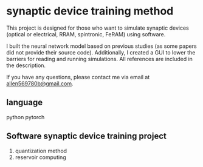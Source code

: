# synaptic device training method 
This project is designed for those who want to simulate synaptic devices (optical or electrical, RRAM, spintronic, FeRAM) using software.

I built the neural network model based on previous studies (as some papers did not provide their source code). Additionally, I created a GUI to lower the barriers for reading and running simulations. All references are included in the description.

If you have any questions, please contact me via email at allen569780b@gmail.com.

## language 
python pytorch 

## Software synaptic device training project 
1. quantization method
2. reservoir computing
